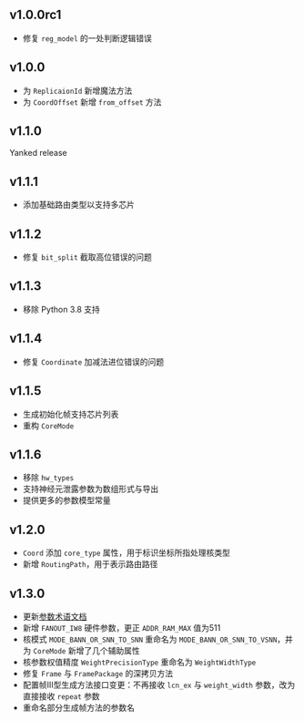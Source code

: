 ## v1.0.0rc1

- 修复 `reg_model` 的一处判断逻辑错误

## v1.0.0

- 为 `ReplicaionId` 新增魔法方法
- 为 `CoordOffset` 新增 `from_offset` 方法

## v1.1.0

Yanked release

## v1.1.1

- 添加基础路由类型以支持多芯片

## v1.1.2

- 修复 `bit_split` 截取高位错误的问题

## v1.1.3

- 移除 Python 3.8 支持

## v1.1.4

- 修复 `Coordinate` 加减法进位错误的问题

## v1.1.5

- 生成初始化帧支持芯片列表
- 重构 `CoreMode`

## v1.1.6

- 移除 `hw_types`
- 支持神经元泄露参数为数组形式与导出
- 提供更多的参数模型常量

## v1.2.0

- `Coord` 添加 `core_type` 属性，用于标识坐标所指处理核类型
- 新增 `RoutingPath`，用于表示路由路径

## v1.3.0

- 更新[参数术语文档](docs/Table-of-Terms.md)
- 新增 `FANOUT_IW8` 硬件参数，更正 `ADDR_RAM_MAX` 值为511
- 核模式 `MODE_BANN_OR_SNN_TO_SNN` 重命名为 `MODE_BANN_OR_SNN_TO_VSNN`，并为 `CoreMode` 新增了几个辅助属性
- 核参数权值精度 `WeightPrecisionType` 重命名为 `WeightWidthType`
- 修复 `Frame` 与 `FramePackage` 的深拷贝方法
- 配置帧III型生成方法接口变更：不再接收 `lcn_ex` 与 `weight_width` 参数，改为直接接收 `repeat` 参数
- 重命名部分生成帧方法的参数名
